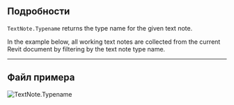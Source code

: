 ## Подробности
`TextNote.Typename` returns the type name for the given text note.

In the example below, all working text notes are collected from the current Revit document by filtering by the text note type name.

___
## Файл примера

![TextNote.Typename](./Revit.Elements.TextNote.Typename_img.jpg)
